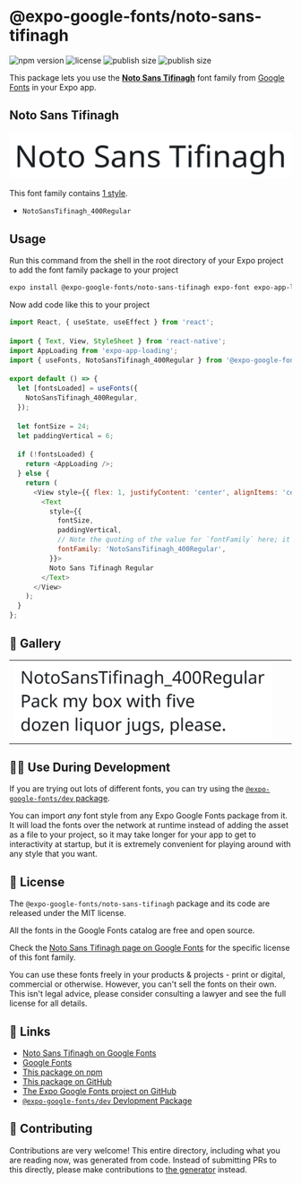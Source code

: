 # @expo-google-fonts/noto-sans-tifinagh

![npm version](https://flat.badgen.net/npm/v/@expo-google-fonts/noto-sans-tifinagh)
![license](https://flat.badgen.net/github/license/expo/google-fonts)
![publish size](https://flat.badgen.net/packagephobia/install/@expo-google-fonts/noto-sans-tifinagh)
![publish size](https://flat.badgen.net/packagephobia/publish/@expo-google-fonts/noto-sans-tifinagh)

This package lets you use the [**Noto Sans Tifinagh**](https://fonts.google.com/specimen/Noto+Sans+Tifinagh) font family from [Google Fonts](https://fonts.google.com/) in your Expo app.

## Noto Sans Tifinagh

![Noto Sans Tifinagh](./font-family.png)

This font family contains [1 style](#-gallery).

- `NotoSansTifinagh_400Regular`

## Usage

Run this command from the shell in the root directory of your Expo project to add the font family package to your project
```sh
expo install @expo-google-fonts/noto-sans-tifinagh expo-font expo-app-loading
```

Now add code like this to your project
```js
import React, { useState, useEffect } from 'react';

import { Text, View, StyleSheet } from 'react-native';
import AppLoading from 'expo-app-loading';
import { useFonts, NotoSansTifinagh_400Regular } from '@expo-google-fonts/noto-sans-tifinagh';

export default () => {
  let [fontsLoaded] = useFonts({
    NotoSansTifinagh_400Regular,
  });

  let fontSize = 24;
  let paddingVertical = 6;

  if (!fontsLoaded) {
    return <AppLoading />;
  } else {
    return (
      <View style={{ flex: 1, justifyContent: 'center', alignItems: 'center' }}>
        <Text
          style={{
            fontSize,
            paddingVertical,
            // Note the quoting of the value for `fontFamily` here; it expects a string!
            fontFamily: 'NotoSansTifinagh_400Regular',
          }}>
          Noto Sans Tifinagh Regular
        </Text>
      </View>
    );
  }
};

```

## 🔡 Gallery


||||
|-|-|-|
|![NotoSansTifinagh_400Regular](./NotoSansTifinagh_400Regular.ttf.png)||||


## 👩‍💻 Use During Development

If you are trying out lots of different fonts, you can try using the [`@expo-google-fonts/dev` package](https://github.com/expo/google-fonts/tree/master/font-packages/dev#readme).

You can import *any* font style from any Expo Google Fonts package from it. It will load the fonts
over the network at runtime instead of adding the asset as a file to your project, so it may take longer
for your app to get to interactivity at startup, but it is extremely convenient
for playing around with any style that you want.

## 📖 License

The `@expo-google-fonts/noto-sans-tifinagh` package and its code are released under the MIT license.

All the fonts in the Google Fonts catalog are free and open source.

Check the [Noto Sans Tifinagh page on Google Fonts](https://fonts.google.com/specimen/Noto+Sans+Tifinagh) for the specific license of this font family.

You can use these fonts freely in your products & projects - print or digital, commercial or otherwise. However, you can't sell the fonts on their own. This isn't legal advice, please consider consulting a lawyer and see the full license for all details.

## 🔗 Links

- [Noto Sans Tifinagh on Google Fonts](https://fonts.google.com/specimen/Noto+Sans+Tifinagh)
- [Google Fonts](https://fonts.google.com/)
- [This package on npm](https://www.npmjs.com/package/@expo-google-fonts/noto-sans-tifinagh)
- [This package on GitHub](https://github.com/expo/google-fonts/tree/master/font-packages/noto-sans-tifinagh)
- [The Expo Google Fonts project on GitHub](https://github.com/expo/google-fonts)
- [`@expo-google-fonts/dev` Devlopment Package](https://github.com/expo/google-fonts/tree/master/font-packages/dev)

## 🤝 Contributing

Contributions are very welcome! This entire directory, including what you are reading now, was generated from code. Instead of submitting PRs to this directly, please make contributions to [the generator](https://github.com/expo/google-fonts/tree/master/packages/generator) instead.
